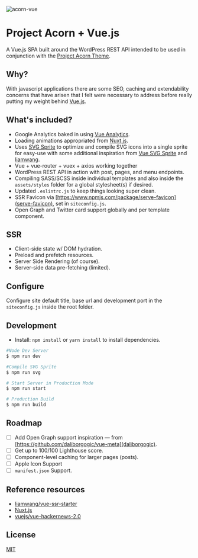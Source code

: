 ![acorn-vue](https://user-images.githubusercontent.com/5230729/33617130-23b70b74-d99c-11e7-8964-a3adaad9cf65.png)

# Project Acorn + Vue.js
A Vue.js SPA built around the WordPress REST API intended to be used in conjunction with the [Project Acorn Theme](https://github.com/jomurgel/project-acorn).

## Why?
With javascript applications there are some SEO, caching and extendability concerns that have arisen that I felt were necessary to address before really putting my weight behind [Vue.js](https://vuejs.org/). 

## What's included?
- Google Analytics baked in using [Vue Analytics](https://github.com/MatteoGabriele/vue-analytics).
- Loading animations appropriated from [Nuxt.js](https://nuxtjs.org/).
- Uses [SVG Sprite](https://github.com/jkphl/svg-sprite) to optimize and compile SVG icons into a single sprite for easy-use with some additional inspiration from [Vue SVG Sprite](https://www.npmjs.com/package/vue-svg-sprite) and [liamwang](https://github.com/liamwang/vue-ssr-starter).
- Vue + vue-router + vuex + axios working together
- WordPress REST API in action with post, pages, and menu endpoints.
- Compiling SASS/SCSS inside individual templates and also inside the `assets/styles` folder for a global stylesheet(s) if desired.
- Updated `.eslintrc.js` to keep things looking super clean.
- SSR Favicon via [https://www.npmjs.com/package/serve-favicon](serve-favicon), set in `siteconfig.js`.
- Open Graph and Twitter card support globally and per template component.

## SSR
- Client-side state w/ DOM hydration.
- Preload and prefetch resources.
- Server Side Rendering (of course).
- Server-side data pre-fetching (limited).

## Configure
Configure site default title, base url and development port in the `siteconfig.js` inside the root folder.

## Development
- Install: `npm install` or `yarn install` to install dependencies.

``` bash
#Node Dev Server
$ npm run dev

#Compile SVG Sprite
$ npm run svg

# Start Server in Production Mode
$ npm run start

# Production Build
$ npm run build
```

## Roadmap
- [ ] Add Open Graph support inspiration — from [https://github.com/daliborgogic/vue-meta](daliborgogic).
- [ ] Get up to 100/100 Lighthouse score.
- [ ] Component-level caching for larger pages (posts).
- [ ] Apple Icon Support
- [ ] `manifest.json` Support.

## Reference resources
- [liamwang/vue-ssr-starter](https://github.com/liamwang/vue-ssr-starter)
- [Nuxt.js](https://nuxtjs.org/)
- [vuejs/vue-hackernews-2.0](https://github.com/vuejs/vue-hackernews-2.0)

## License
[MIT](http://opensource.org/licenses/MIT)
